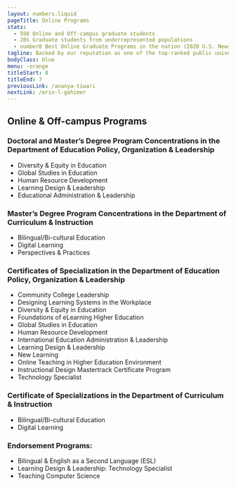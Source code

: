 ```yaml
---
layout: numbers.liquid
pageTitle: Online Programs
stats: 
  - 598 Online and Off-campus graduate students
  - 28% Graduate students from underrepresented populations
  - number8 Best Online Graduate Programs in the nation (2020 U.S. News & World Report)
tagline: Backed by our reputation as one of the top-ranked public universities in the world, our online and Chicago-area programs offer an affordable, flexible, and valuable investment for busy professionals.
bodyClass: blue
menu: -orange
titleStart: 0
titleEnd: 7
previousLink: /ananya-tiwari
nextLink: /erin-l-gahimer
---
```


## Online & Off-campus Programs

### Doctoral and Master’s Degree Program Concentrations in the Department of Education Policy, Organization & Leadership
* Diversity & Equity in Education
* Global Studies in Education
* Human Resource Development
* Learning Design & Leadership
* Educational Administration & Leadership

### Master’s Degree Program Concentrations in the Department of Curriculum & Instruction
* Bilingual/Bi-cultural Education
* Digital Learning
* Perspectives & Practices

### Certificates of Specialization in the Department of Education Policy, Organization & Leadership
* Community College Leadership
* Designing Learning Systems in the Workplace
* Diversity & Equity in Education
* Foundations of eLearning Higher Education
* Global Studies in Education
* Human Resource Development
* International Education Administration & Leadership
* Learning Design & Leadership
* New Learning
* Online Teaching in Higher Education Environment
* Instructional Design Mastertrack Certificate Program
* Technology Specialist

### Certificate of Specializations in the Department of Curriculum & Instruction
* Bilingual/Bi-cultural Education
* Digital Learning

### Endorsement Programs:
* Bilingual & English as a Second Language (ESL)
* Learning Design & Leadership: Technology Specialist
* Teaching Computer Science